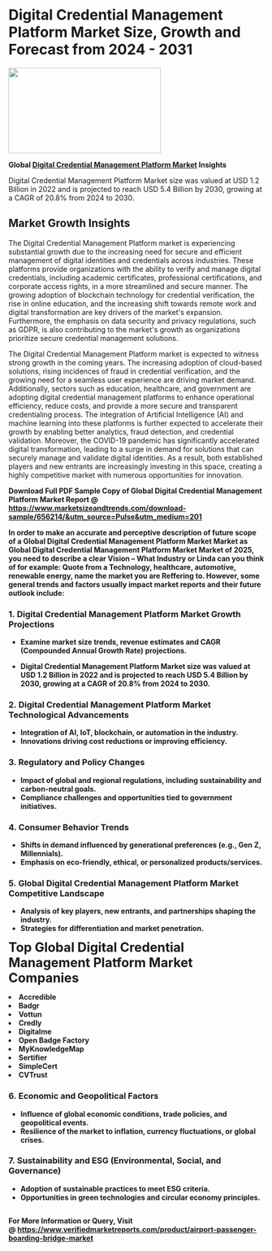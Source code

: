 <H1>Digital Credential Management Platform Market Size, Growth and Forecast from 2024 - 2031</H1><img class="aligncenter size-medium wp-image-584254" src="https://thirdeyenews.in/wp-content/uploads/2024/09/Global-Market-Research-300x168.jpeg" alt="" width="300" height="168" /><p><strong>Global&nbsp;<a href="https://www.marketsizeandtrends.com/download-sample/656214/&amp;utm_source=Pulse&amp;utm_medium=201">Digital Credential Management Platform Market</a> Insights</strong></p><p>Digital Credential Management Platform Market size was valued at USD 1.2 Billion in 2022 and is projected to reach USD 5.4 Billion by 2030, growing at a CAGR of 20.8% from 2024 to 2030.</p><p><h2>Market Growth Insights</h2> <p>The Digital Credential Management Platform market is experiencing substantial growth due to the increasing need for secure and efficient management of digital identities and credentials across industries. These platforms provide organizations with the ability to verify and manage digital credentials, including academic certificates, professional certifications, and corporate access rights, in a more streamlined and secure manner. The growing adoption of blockchain technology for credential verification, the rise in online education, and the increasing shift towards remote work and digital transformation are key drivers of the market's expansion. Furthermore, the emphasis on data security and privacy regulations, such as GDPR, is also contributing to the market's growth as organizations prioritize secure credential management solutions.</p> <p><strong></strong></p> <p>The Digital Credential Management Platform market is expected to witness strong growth in the coming years. The increasing adoption of cloud-based solutions, rising incidences of fraud in credential verification, and the growing need for a seamless user experience are driving market demand. Additionally, sectors such as education, healthcare, and government are adopting digital credential management platforms to enhance operational efficiency, reduce costs, and provide a more secure and transparent credentialing process. The integration of Artificial Intelligence (AI) and machine learning into these platforms is further expected to accelerate their growth by enabling better analytics, fraud detection, and credential validation. Moreover, the COVID-19 pandemic has significantly accelerated digital transformation, leading to a surge in demand for solutions that can securely manage and validate digital identities. As a result, both established players and new entrants are increasingly investing in this space, creating a highly competitive market with numerous opportunities for innovation.</p> <p><strong></p><p><span class=""><strong>Download Full PDF Sample Copy of Global Digital Credential Management Platform Market Report</strong> @ <a href="https://www.marketsizeandtrends.com/download-sample/656214/&amp;utm_source=Pulse&amp;utm_medium=201" target="_blank">https://www.marketsizeandtrends.com/download-sample/656214/&amp;utm_source=Pulse&amp;utm_medium=201</a></span></p><p>In order to make an accurate and perceptive description of future scope of a Global&nbsp;Digital Credential Management Platform Market Market as Global&nbsp;Digital Credential Management Platform Market Market of 2025, you need to describe a clear Vision &ndash; What Industry or Linda can you think of for example: Quote from a Technology, healthcare, automotive, renewable energy, name the market you are Reffering to. However, some general trends and factors usually impact market reports and their future outlook include:</p><h3>1.&nbsp;<strong>Digital Credential Management Platform Market Growth Projections</strong></h3><ul><li>Examine market size trends, revenue estimates and CAGR (Compounded Annual Growth Rate) projections.</li><li><p>Digital Credential Management Platform Market size was valued at USD 1.2 Billion in 2022 and is projected to reach USD 5.4 Billion by 2030, growing at a CAGR of 20.8% from 2024 to 2030.</p></li></ul><h3>2.&nbsp;<strong>Digital Credential Management Platform Market Technological Advancements</strong></h3><ul><li>Integration of AI, IoT, blockchain, or automation in the industry.</li><li>Innovations driving cost reductions or improving efficiency.</li></ul><h3>3.&nbsp;<strong>Regulatory and Policy Changes</strong></h3><ul><li>Impact of global and regional regulations, including sustainability and carbon-neutral goals.</li><li>Compliance challenges and opportunities tied to government initiatives.</li></ul><h3>4.&nbsp;<strong>Consumer Behavior Trends</strong></h3><ul><li>Shifts in demand influenced by generational preferences (e.g., Gen Z, Millennials).</li><li>Emphasis on eco-friendly, ethical, or personalized products/services.</li></ul><h3>5.&nbsp;<strong>Global Digital Credential Management Platform Market Competitive Landscape</strong></h3><ul><li>Analysis of key players, new entrants, and partnerships shaping the industry.</li><li>Strategies for differentiation and market penetration.</li></ul><p data-pm-slice="1 1 []"><span style="color: inherit; font-family: inherit; font-size: 25px;">Top Global Digital Credential Management Platform Market Companies</span></p><div class="" data-test-id=""><p><li>Accredible</li><li> Badgr</li><li> Vottun</li><li> Credly</li><li> Digitalme</li><li> Open Badge Factory</li><li> MyKnowledgeMap</li><li> Sertifier</li><li> SimpleCert</li><li> CVTrust</li></p></div><h3>6.&nbsp;<strong>Economic and Geopolitical Factors</strong></h3><ul><li>Influence of global economic conditions, trade policies, and geopolitical events.</li><li>Resilience of the market to inflation, currency fluctuations, or global crises.</li></ul><h3>7.&nbsp;<strong>Sustainability and ESG (Environmental, Social, and Governance)</strong></h3><ul><li>Adoption of sustainable practices to meet ESG criteria.</li><li>Opportunities in green technologies and circular economy principles.</li></ul><h2><strong style="font-size: 14px;">For More Information or Query, Visit @&nbsp;</strong><a style="background-color: #ffffff; font-size: 14px;" href="https://www.marketsizeandtrends.com/report/digital-credential-management-platform-market/" target="_blank">https://www.verifiedmarketreports.com/product/airport-passenger-boarding-bridge-market</a></h2>
